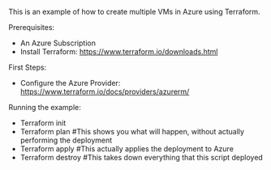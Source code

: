 This is an example of how to create multiple VMs in Azure using Terraform.

Prerequisites:
- An Azure Subscription
- Install Terraform: https://www.terraform.io/downloads.html

First Steps:
- Configure the Azure Provider: https://www.terraform.io/docs/providers/azurerm/

Running the example:
- Terraform init
- Terraform plan #This shows you what will happen, without actually performing the deployment
- Terraform apply #This actually applies the deployment to Azure
- Terraform destroy #This takes down everything that this script deployed
